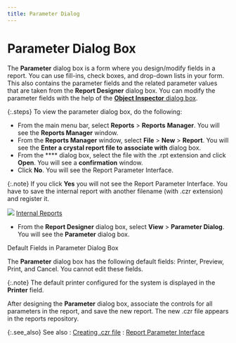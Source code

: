 ```yaml
---
title: Parameter Dialog
---
```


# Parameter Dialog Box


The **Parameter** dialog box is  a form where you design/modify fields in a report. You can use fill-ins,  check boxes, and drop-down lists in your form. This also contains the  parameter fields and the related parameter values that are taken from  the **Report Designer** dialog box.  You can modify the parameter fields with the help of the [**Object Inspector** dialog box]({{site.rmgr_baseurl}}/manager/window/creating-reports/object-inspector/object_inspector_parameter_dialog.html).


{:.steps}
To view the parameter dialog box, do the  following:

- From the main  menu bar, select **Reports** >  **Reports** **Manager**.  You will see the **Reports Manager** window.
- From the **Reports Manager** window, select **File** > **New**  > **Report**. You will see the  **Enter a crystal report file to associate 
 with** dialog box.
- From the **** dialog box, select the file with the  .rpt extension and click **Open**.  You will see a **confirmation** window.
- Click **No**. You will see the Report Parameter  Interface.



{:.note}
If you click **Yes**  you will not see the Report Parameter Interface. You have to save the  internal report with another filename (with .czr extension) and register  it.


![]({{site.rmgr_baseurl}}/img/lens.gif) [Internal  Reports]({{site.rmgr_baseurl}}/manager/window/creating-reports/internal-reports/internal_reports_reports_manager.html)

- From the **Report Designer** dialog box, select **View** > **Parameter 
 Dialog**. You will see the **Parameter**  dialog box.



Default Fields in Parameter Dialog Box


The **Parameter** dialog box has  the following default fields: Printer, Preview, Print, and Cancel. You  cannot edit these fields.


{:.note}
The default printer configured for the system  is displayed in the **Printer** field.


After designing the **Parameter** dialog  box, associate the controls for all parameters in the report, and save  the new report. The new .czr file appears in the reports repository.


{:.see_also}
See also
: [Creating .czr  file]({{site.rmgr_baseurl}}/manager/window/creating-reports/creating_new_czr_file.html)
: [Report Parameter  Interface]({{site.rmgr_baseurl}}/manager/window/creating-reports/parameter-interface/report_manager_interface.html)
